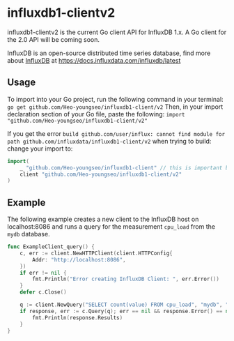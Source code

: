 # influxdb1-clientv2
influxdb1-clientv2 is the current Go client API for InfluxDB 1.x. A Go client for the 2.0 API will be coming soon.

InfluxDB is an open-source distributed time series database, find more about [InfluxDB](https://www.influxdata.com/time-series-platform/influxdb/) at https://docs.influxdata.com/influxdb/latest

## Usage
To import into your Go project, run the following command in your terminal:
`go get github.com/Heo-youngseo/influxdb1-client/v2`
Then, in your import declaration section of your Go file, paste the following:
`import "github.com/Heo-youngseo/influxdb1-client/v2"`

If you get the error `build github.com/user/influx: cannot find module for path github.com/influxdata/influxdb1-client/v2` when trying to build:
change your import to:
```go
import(
	_ "github.com/Heo-youngseo/influxdb1-client" // this is important because of the bug in go mod
	client "github.com/Heo-youngseo/influxdb1-client/v2"
)
```

## Example
The following example creates a new client to the InfluxDB host on localhost:8086 and runs a query for the measurement `cpu_load` from the `mydb` database. 
``` go
func ExampleClient_query() {
	c, err := client.NewHTTPClient(client.HTTPConfig{
		Addr: "http://localhost:8086",
	})
	if err != nil {
		fmt.Println("Error creating InfluxDB Client: ", err.Error())
	}
	defer c.Close()

	q := client.NewQuery("SELECT count(value) FROM cpu_load", "mydb", "")
	if response, err := c.Query(q); err == nil && response.Error() == nil {
		fmt.Println(response.Results)
	}
}
```

